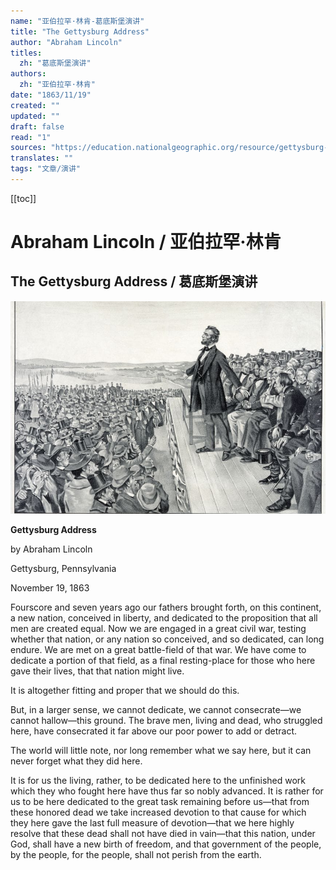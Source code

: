 ```yaml
---
name: "亚伯拉罕·林肯-葛底斯堡演讲"
title: "The Gettysburg Address"
author: "Abraham Lincoln"
titles:
  zh: "葛底斯堡演讲"
authors:
  zh: "亚伯拉罕·林肯"
date: "1863/11/19"
created: ""
updated: ""
draft: false
read: "1"
sources: "https://education.nationalgeographic.org/resource/gettysburg-address"
translates: ""
tags: "文章/演讲"
---
```


[[toc]]

# Abraham Lincoln / 亚伯拉罕·林肯

## The Gettysburg Address / 葛底斯堡演讲

![gettysburg-address](../images/gettysburg-address.jpg)

**Gettysburg Address**

by Abraham Lincoln

Gettysburg, Pennsylvania

November 19, 1863

Fourscore and seven years ago our fathers brought forth, on this continent,
a new nation, conceived in liberty, and dedicated to the proposition that all
men are created equal. Now we are engaged in a great civil war, testing whether
that nation, or any nation so conceived, and so dedicated, can long endure.
We are met on a great battle-field of that war. We have come to dedicate a
portion of that field, as a final resting-place for those who here gave their
lives, that that nation might live.

It is altogether fitting and proper that we should do this.

But, in a larger sense, we cannot dedicate, we cannot consecrate—we cannot
hallow—this ground. The brave men, living and dead, who struggled here, have
consecrated it far above our poor power to add or detract.

The world will little note, nor long remember what we say here, but it can
never forget what they did here.

It is for us the living, rather, to be dedicated here to the unfinished work
which they who fought here have thus far so nobly advanced. It is rather for
us to be here dedicated to the great task remaining before us—that from these
honored dead we take increased devotion to that cause for which they here gave
the last full measure of devotion—that we here highly resolve that these dead
shall not have died in vain—that this nation, under God, shall have a new birth
of freedom, and that government of the people, by the people, for the people,
shall not perish from the earth.
